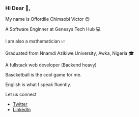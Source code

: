 ### Hi Dear 👋, 
My name is Offordile Chimaobi Victor 😊

A Software Enginner at Genesys Tech Hub 💻

I am also a  mathematician 📈

Graduated from Nnamdi Azikiwe University, Awka, Nigeria 🎓

A fullstack web developer (Backend heavy)

Bascketball is the cool game for me. 

English is what I speak fluently. 

Let us connect
  + [Twitter](https://www.twiiter.com/offordilevictor/)
  + [LinkedIn](https://www.linkedin.com/in/offordile-victor-9aa536181/)
